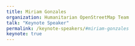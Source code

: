 ```yaml
---
title: Miriam Gonzales
organization: Humanitarian OpenStreetMap Team
talk: "Keynote Speaker"
permalink: /keynote-speakers/#miriam-gonzales
keynote: true
---
```

